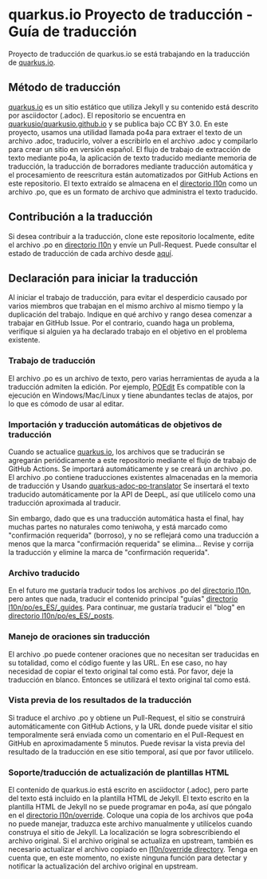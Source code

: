 # quarkus.io Proyecto de traducción - Guía de traducción

Proyecto de traducción de quarkus.io se está trabajando en la traducción de [quarkus.io](https://quarkus.io).

## Método de traducción

[quarkus.io](https://quarkus.io) es un sitio estático que utiliza Jekyll y su contenido está descrito por asciidoctor (.adoc).
El repositorio se encuentra en [quarkusio/quarkusio.github.io](https://github.com/quarkusio/quarkusio.github.io) y se publica bajo CC BY 3.0.
En este proyecto, usamos una utilidad llamada po4a para extraer el texto de un archivo .adoc, traducirlo, volver a escribirlo en el archivo .adoc y compilarlo para crear un sitio en versión español.
El flujo de trabajo de extracción de texto mediante po4a, la aplicación de texto traducido mediante memoria de traducción, la traducción de borradores mediante traducción automática y el procesamiento de reescritura están automatizados por GitHub Actions en este repositorio.
El texto extraído se almacena en el [directorio l10n](l10n) como un archivo .po, que es un formato de archivo que administra el texto traducido.

## Contribución a la traducción

Si desea contribuir a la traducción, clone este repositorio localmente, edite el archivo .po en [directorio l10n](l10n) y envíe un Pull-Request.
Puede consultar el estado de traducción de cada archivo desde [aquí](l10n/stats/translation.csv).

## Declaración para iniciar la traducción

Al iniciar el trabajo de traducción, para evitar el desperdicio causado por varios miembros que trabajan en el mismo archivo al mismo tiempo y la duplicación del trabajo.
Indique en qué archivo y rango desea comenzar a trabajar en GitHub Issue.
Por el contrario, cuando haga un problema, verifique si alguien ya ha declarado trabajo en el objetivo en el problema existente.

### Trabajo de traducción

El archivo .po es un archivo de texto, pero varias herramientas de ayuda a la traducción admiten la edición. Por ejemplo, [POEdit](https://poedit.net/)
Es compatible con la ejecución en Windows/Mac/Linux y tiene abundantes teclas de atajos, por lo que es cómodo de usar al editar.

### Importación y traducción automáticas de objetivos de traducción

Cuando se actualice [quarkus.io](https://quarkus.io), los archivos que se traducirán se agregarán periódicamente a este repositorio mediante el flujo de trabajo de GitHub Actions.
Se importará automáticamente y se creará un archivo .po. El archivo .po contiene traducciones existentes almacenadas en la memoria de traducción y
Usando [quarkus-adoc-po-translator](https://github.com/doc-l10n-kit/quarkus-adoc-po-translator)
Se insertará el texto traducido automáticamente por la API de DeepL, así que utilícelo como una traducción aproximada al traducir.

Sin embargo, dado que es una traducción automática hasta el final, hay muchas partes no naturales como teniwoha, y está marcado como "confirmación requerida" (borroso), y no se reflejará como una traducción a menos que la marca "confirmación requerida" se elimina...
Revise y corrija la traducción y elimine la marca de "confirmación requerida".

### Archivo traducido

En el futuro me gustaría traducir todos los archivos .po del [directorio l10n](l10n), pero antes que nada, traducir el contenido principal "guías" [directorio l10n/po/es_ES/_guides](l10n/po/es_ES/_guides).
Para continuar, me gustaría traducir el "blog" en [directorio l10n/po/es_ES/_posts](l10n/po/es_ES/_posts).

### Manejo de oraciones sin traducción

El archivo .po puede contener oraciones que no necesitan ser traducidas en su totalidad, como el código fuente y las URL.
En ese caso, no hay necesidad de copiar el texto original tal como está. Por favor, deje la traducción en blanco. Entonces se utilizará el texto original tal como está.

### Vista previa de los resultados de la traducción

Si traduce el archivo .po y obtiene un Pull-Request, el sitio se construirá automáticamente con GitHub Actions, y la URL donde puede visitar el sitio temporalmente será enviada como un comentario en el Pull-Request en GitHub en aproximadamente 5 minutos.
Puede revisar la vista previa del resultado de la traducción en ese sitio temporal, así que por favor utilícelo.

### Soporte/traducción de actualización de plantillas HTML

El contenido de quarkus.io está escrito en asciidoctor (.adoc), pero parte del texto está incluido en la plantilla HTML de Jekyll.
El texto escrito en la plantilla HTML de Jekyll no se puede programar en po4a, así que póngalo en el [directorio l10n/override](l10n/override).
Coloque una copia de los archivos que po4a no puede manejar, traduzca este archivo manualmente y utilícelos cuando construya el sitio de Jekyll.
La localización se logra sobrescribiendo el archivo original.
Si el archivo original se actualiza en upstream, también es necesario actualizar el archivo copiado en [l10n/override directory](l10n/override).
Tenga en cuenta que, en este momento, no existe ninguna función para detectar y notificar la actualización del archivo original en upstream.
